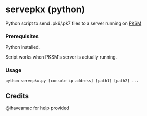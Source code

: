 # servepkx (python)

Python script to send .pk6/.pk7 files to a server running on [PKSM](https://github.com/BernardoGiordano/PKSM)

### Prerequisites

Python installed.

Script works when PKSM's server is actually running.

### Usage

```
python servepkx.py [console ip address] [path1] [path2] ...
```

## Credits

@ihaveamac for help provided
